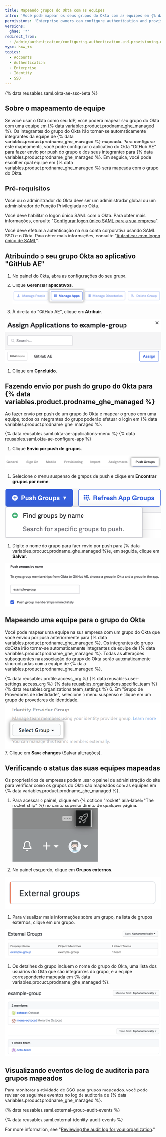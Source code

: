 ```yaml
---
title: Mapeando grupos do Okta com as equipes
intro: 'Você pode mapear os seus grupos do Okta com as equipes em {% data variables.product.prodname_ghe_managed %} para adicionar e remover automaticamente os integrantes da equipe.'
permissions: 'Enterprise owners can configure authentication and provisioning for {% data variables.product.prodname_ghe_managed %}.'
versions:
  ghae: '*'
redirect_from:
  - /admin/authentication/configuring-authentication-and-provisioning-with-your-identity-provider/mapping-okta-groups-to-teams
type: how_to
topics:
  - Accounts
  - Authentication
  - Enterprise
  - Identity
  - SSO
---
```


{% data reusables.saml.okta-ae-sso-beta %}

## Sobre o mapeamento de equipe

Se você usar o Okta como seu IdP, você poderá mapear seu grupo do Okta com uma equipe em {% data variables.product.prodname_ghe_managed %}. Os integrantes do grupo do Okta irão tornar-se automaticamente integrantes da equipe de {% data variables.product.prodname_ghe_managed %} mapeada. Para configurar este mapeamento, você pode configurar o aplicativo do Okta "GitHub AE" para fazer envio por push do grupo e dos seus integrantes para {% data variables.product.prodname_ghe_managed %}. Em seguida, você pode escolher qual equipe em {% data variables.product.prodname_ghe_managed %} será mapeada com o grupo do Okta.

## Pré-requisitos

Você ou o administrador do Okta deve ser um administrador global ou um administrador de Função Privilegiada no Okta.

Você deve habilitar o logon único SAML com o Okta. Para obter mais informações, consulte "[Configurar logon único SAML para a sua empresa](/admin/authentication/managing-identity-and-access-for-your-enterprise/configuring-saml-single-sign-on-for-your-enterprise)".

Você deve efetuar a autenticação na sua conta corporativa usando SAML SSO e o Okta. Para obter mais informações, consulte "[Autenticar com logon único de SAML](/github/authenticating-to-github/authenticating-with-saml-single-sign-on)".

## Atribuindo o seu grupo Okta ao aplicativo "GitHub AE"

1. No painel do Okta, abra as configurações do seu grupo.
1. Clique **Gerenciar aplicativos**. ![Adicionar grupo ao aplicativo](/assets/images/help/saml/okta-ae-group-add-app.png)

1. À direita do "GitHub AE", clique em **Atribuir**.

  ![Atribuir aplicativo](/assets/images/help/saml/okta-ae-assign-group-to-app.png)

1. Clique em **Cpncluído**.

## Fazendo envio por push do grupo do Okta para {% data variables.product.prodname_ghe_managed %}

Ao fazer envio por push de um grupo do Okta e mapear o grupo com uma equipe, todos os integrantes do grupo poderão efetuar o login em {% data variables.product.prodname_ghe_managed %}.

{% data reusables.saml.okta-ae-applications-menu %}
{% data reusables.saml.okta-ae-configure-app %}

1. Clique **Envio por push de grupos**.

  ![Aba de Grupos Push](/assets/images/help/saml/okta-ae-push-groups-tab.png)

1. Selecione o menu suspenso de grupos de push e clique em **Encontrar grupos por nome**.

  ![Adicionar botão do grupo](/assets/images/help/saml/okta-ae-push-groups-add.png)

1. Digite o nome do grupo para faer envio por push para {% data variables.product.prodname_ghe_managed %}e, em seguida, clique em **Salvar**.

  ![Adicionar nome do grupo](/assets/images/help/saml/okta-ae-push-groups-by-name.png)

## Mapeando uma equipe para o grupo do Okta

Você pode mapear uma equipe na sua empresa com um grupo do Okta que você enviou por push anteriormente para {% data variables.product.prodname_ghe_managed %}. Os integrantes do grupo doOkta irão tornar-se automaticamente integrantes da equipe de {% data variables.product.prodname_ghe_managed %}. Todas as alterações subsequentes na associação do grupo do Okta serão automaticamente sincronizadas com a equipe de {% data variables.product.prodname_ghe_managed %}.

{% data reusables.profile.access_org %}
{% data reusables.user-settings.access_org %}
{% data reusables.organizations.specific_team %}
{% data reusables.organizations.team_settings %}
6. Em "Grupo de Provedores de identidade", selecione o menu suspenso e clique em um grupo de provedores de identidade. ![Menu suspenso para escolher grupo de provedores de identidade](/assets/images/enterprise/github-ae/teams/choose-an-idp-group.png)
7. Clique em **Save changes** (Salvar alterações).

## Verificando o status das suas equipes mapeadas

Os proprietários de empresas podem usar o painel de administração do site para verificar como os grupos do Okta são mapeados com as equipes em {% data variables.product.prodname_ghe_managed %}.

1. Para acessar o painel, clique em {% octicon "rocket" aria-label="The rocket ship" %} no canto superior direito de qualquer página. ![Ícone de foguete para acessar as configurações de administrador do site](/assets/images/enterprise/site-admin-settings/access-new-settings.png)

1. No painel esquerdo, clique em **Grupos externos**.

  ![Adicionar nome do grupo](/assets/images/help/saml/okta-ae-site-admin-external-groups.png)

1. Para visualizar mais informações sobre um grupo, na lista de grupos externos, clique em um grupo.

  ![Lista de grupos externos](/assets/images/help/saml/okta-ae-site-admin-list-groups.png)

1. Os detalhes do grupo incluem o nome do grupo do Okta, uma lista dos usuários do Okta que são integrantes do grupo, e a equipe correspondente mapeada em {% data variables.product.prodname_ghe_managed %}.

  ![Lista de grupos externos](/assets/images/help/saml/okta-ae-site-admin-group-details.png)

## Visualizando eventos de log de auditoria para grupos mapeados

 Para monitorar a atividade de SSO para grupos mapeados, você pode revisar os seguintes eventos no log de auditoria de {% data variables.product.prodname_ghe_managed %}.

{% data reusables.saml.external-group-audit-events %}

{% data reusables.saml.external-identity-audit-events %}

For more information, see "[Reviewing the audit log for your organization](/organizations/keeping-your-organization-secure/reviewing-the-audit-log-for-your-organization)."
